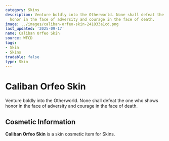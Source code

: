 ```yaml
---
category: Skins
description: Venture boldly into the Otherworld. None shall defeat the one who shows
  honor in the face of adversity and courage in the face of death.
image: ../images/caliban-orfeo-skin-241833a1cd.png
last_updated: '2025-09-17'
name: Caliban Orfeo Skin
source: WFCD
tags:
- Skin
- Skins
tradable: false
type: Skin
---
```


# Caliban Orfeo Skin

Venture boldly into the Otherworld. None shall defeat the one who shows honor in the face of adversity and courage in the face of death.

## Cosmetic Information

**Caliban Orfeo Skin** is a skin cosmetic item for Skins.

